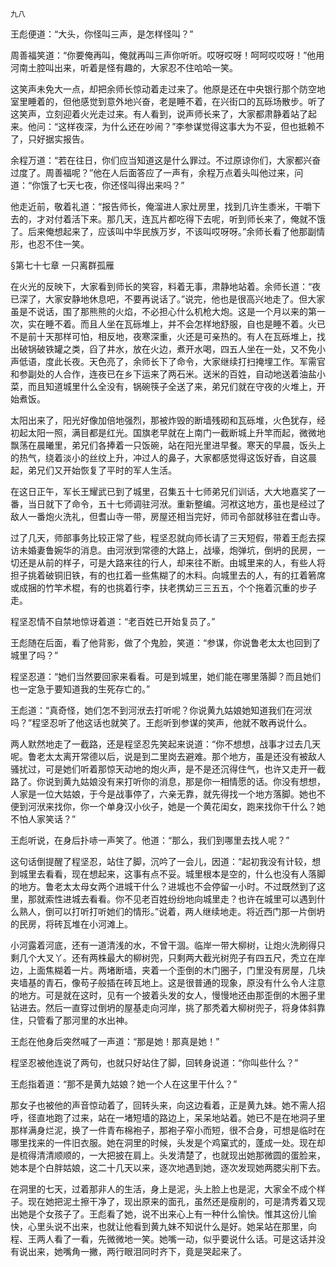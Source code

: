     九八 

   王彪便道：“大头，你怪叫三声，是怎样怪叫？”

   周善福笑道：“你要俺再叫，俺就再叫三声你听听。哎呀哎呀！呵呵哎哎呀！”他用河南土腔叫出来，听着是怪有趣的，大家忍不住哈哈一笑。

   这笑声未免大一点，却把余师长惊动着走过来了。他原是还在中央银行那个防空地室里睡着的，但他感觉到意外地兴奋，老是睡不着，在兴街口的瓦砾场散步。听了这笑声，立刻迎着火光走过来。有人看到，说声师长来了，大家都肃静着站了起来。他问：“这样夜深，为什么还在吵闹？”李参谋觉得这事大为不妥，但也抵赖不了，只好据实报告。

   余程万道：“若在往日，你们应当知道这是什么罪过。不过原谅你们，大家都兴奋过度了。周善福呢？”他在人后面答应了一声有，余程万点着头叫他过来，问道：“你饿了七天七夜，你还怪叫得出来吗？”

   他走近前，敬着礼道：“报告师长，俺溜进人家灶房里，找到几许生黍米，干嚼下去的，才对付着活下来。那几天，连瓦片都吃得下去呢，听到师长来了，俺就不饿了。后来俺想起来了，应该叫中华民族万岁，不该叫哎呀呀。”余师长看了他那副情形，也忍不住一笑。

   §第七十七章 一只离群孤雁

   在火光的反映下，大家看到师长的笑容，料着无事，肃静地站着。余师长道：“夜已深了，大家安静地休息吧，不要再说话了。”说完，他也是很高兴地走了。但大家虽是不说话，围了那熊熊的火焰，不必担心什么机枪大炮。这是一个月以来的第一次，实在睡不着。而且人坐在瓦砾堆上，并不会怎样地舒服，自也是睡不着。火已不是前十天那样可怕，相反地，夜寒深重，火还是可亲热的。有人在瓦砾堆上，找出破锅破铁罐之类，舀了井水，放在火边，煮开水喝，四五人坐在一处，又不免小声低语，度此长夜。天色亮了，余师长下了命令，大家继续打扫掩埋工作。军需官和参副处的人合作，连夜已在乡下运来了两石米。送米的百姓，自动地送着油盐小菜，而且知道城里什么全没有，锅碗筷子全送了来，弟兄们就在守夜的火堆上，开始煮饭。

   太阳出来了，阳光好像加倍地强烈，那被炸毁的断墙残砌和瓦砾堆，火色犹存，经初起太阳一照，满目都是红光。国旗老早就在上南门一截断城上升竿而起，微微地飘荡在晨曦里，弟兄们各捧着一只饭碗，站在阳光里进早餐。寒天的早晨，饭头上的热气，绕着淡小的丝纹上升，冲过人的鼻子，大家都感觉得这饭好香，自这晨起，弟兄们又开始恢复了平时的军人生活。

   在这日正午，军长王耀武已到了城里，召集五十七师弟兄们训话，大大地嘉奖了一番，当日就下了命令，五十七师调驻河洑。重新整编。河袱这地方，虽也是经过了敌人一番炮火洗礼，但耆山寺一带，房屋还相当完好，师司令部就移驻在耆山寺。

   过了几天，师部事务比较正常了些，程坚忍就向师长请了三天短假，带着王彪去探访未婚妻鲁婉华的消息。由河洑到常德的大路上，战壕，炮弹坑，倒坍的民房，一切还是从前的样子，可是大路来往的行人，却来往不断。由城里来的人，有些人将担子挑着破铜旧铁，有的也扛着一些焦糊了的木料。向城里去的人，有的扛着箬席或成捆的竹竿术棍，有的也挑着行李，扶老携幼三三五五，个个拖着沉重的步子走。

   程坚忍情不自禁地惊讶着道：“老百姓已开始复员了。”

   王彪随在后面，看了他背影，做了个鬼脸，笑道：“参谋，你说鲁老太太也回到了城里了吗？”

   程坚忍道：“她们当然要回家来看看。可是到城里，她们能在哪里落脚？而且她们也一定急于要知道我的生死存亡的。”

   王彪道：“真奇怪，她们怎不到河洑去打听呢？你说黄九姑娘她知道我们在河洑吗？”程坚忍听了他这话也就笑了。王彪听到参谋的笑声，他就不敢再说什么。

   两人默然地走了一截路，还是程坚忍先笑起来说道：“你不想想，战事才过去几天呢。鲁老太太离开常德以后，说是到二里岗去避难。那个地方，虽是还没有被敌人骚扰过，可是她们听着那惊天动地的炮火声，是不是还沉得住气，也许又走开一截路了。你说到黄九姑娘没有来打听你的消息，那是你一相情愿的话。你没有想想，人家是一位大姑娘，于今是战事停了，六亲无靠，就先得找一个地方落脚。她也不便到河洑来找你，你一个单身汉小伙子，她是一个黄花闺女，跑来找你干什么？她不怕人家笑话？”

   王彪听说，在身后扑哧一声笑了。他道：“那么，我们到哪里去找人呢？”

   这句话倒提醒了程坚忍，站住了脚，沉吟了一会儿，因道：“起初我没有计较，想到城里去看看，现在想起来，这事有点不妥。城里根本是空的，什么也没有人落脚的地方。鲁老太太母女两个进城干什么？进城也不会停留一小时。不过既然到了这里，那就索性进城去看看。你不见老百姓纷纷地向城里走？也许在城里可以遇到什么熟人，倒可以打听打听她们的情形。”说着，两人继续地走。将近西门那一片倒坍的民房，将砖瓦堆在小河滩上。

   小河露着河底，还有一道清浅的水，不曾干涸。临岸一带大柳树，让炮火洗刷得只剩几个大叉丫。还有两株最大的柳树兜，只剩两大截光树兜子有四五尺，秃立在岸边，上面焦糊着一片。两堵断墙，夹着一个歪倒的木门圈子，门里没有房屋，几块夹墙基的青石，像苟子般插在砖瓦地上。这是很普通的现象，原没有什么令人注意的地方。可是就在这时，见有一个披着头发的女人，慢慢地还由那歪倒的木圈子里钻进去。然后一直穿过倒坍的屋基走向河岸，挑了那秃着大柳树兜子，将身体斜靠住，只管看了那河里的水出神。

   王彪在他身后突然喊了一声道：“那是她！那真是她！”

   程坚忍被他连说了两句，也就只好站住了脚，回转身说道：“你叫些什么？”

   王彪指着道：“那不是黄九姑娘？她一个人在这里干什么？”

   那女子也被他的声音惊动着了，回转头来，向这边看着，正是黄九妹。她不需人招呼，径直地跑了过来，站在一堵短墙的路边上，呆呆地站着。她已不是在地洞子里那样满身烂泥，换了一件青布棉袍子，那袍子窄小而短，很不合身，可想是临时在哪里找来的一件旧衣服。她在洞里的时候，头发是个鸡窠式的，蓬成一处。现在却是梳得清清顺顺的，一大把披在肩上。头发清楚了，也就现出她那微圆的蛋脸来，她本是个白胖姑娘，这二十几天以来，逐次地遇到她，逐次发现她两腮尖削下去。

   在洞里的七天，过着那非人的生活，身上是泥，头上脸上也是泥，大家全不成个样子。现在她把泥土擦干净了，现出原来的面孔，虽然还是瘦削的，可是清秀着又现出她是个女孩子了。王彪看了她，说不出来心上有一种什么愉快。惟其这份儿愉快，心里头说不出来，也就让他看到黄九妹不知说什么是好。她呆站在那里，向程、王两人看了一看，先微微地一笑。她嘴一动，似乎要说什么话。可是这话并没有说出来，她嘴角一撇，两行眼泪同时齐下，竟是哭起来了。

